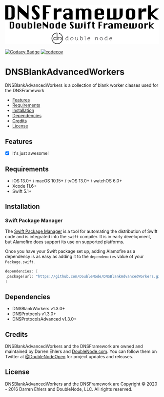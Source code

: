 ![DoubleNode Swift Framework](https://github.com/DoubleNode/DNSBlankAdvancedWorkers/raw/master/DNSFrameworkLogo.png)

[![Codacy Badge](https://api.codacy.com/project/badge/Grade/6f473642e4404426b55fda500602e662)](https://www.codacy.com?utm_source=github.com&amp;utm_medium=referral&amp;utm_content=DoubleNode/DNSBlankAdvancedWorkers&amp;utm_campaign=Badge_Grade)
[![codecov](https://codecov.io/gh/DoubleNode/DNSBlankAdvancedWorkers/branch/master/graph/badge.svg?token=NcFMBk0g9t)](https://codecov.io/gh/DoubleNode/DNSBlankAdvancedWorkers)

# DNSBlankAdvancedWorkers

DNSBlankAdvancedWorkers is a collection of blank worker classes used for the DNSFramework

-   [Features](#features)
-   [Requirements](#requirements)
-   [Installation](#installation)
-   [Dependencies](#dependencies)
-   [Credits](#credits)
-   [License](#license)

## Features

-   [x] It's just awesome!

## Requirements

-   iOS 13.0+ / macOS 10.15+ / tvOS 13.0+ / watchOS 6.0+
-   Xcode 11.6+
-   Swift 5.1+

## Installation

### Swift Package Manager

The [Swift Package Manager](https://swift.org/package-manager/) is a tool for automating the distribution of Swift code and is integrated into the `swift` compiler. It is in early development, but Alamofire does support its use on supported platforms.

Once you have your Swift package set up, adding Alamofire as a dependency is as easy as adding it to the `dependencies` value of your `Package.swift`.

```swift
dependencies: [
.package(url: "https://github.com/DoubleNode/DNSBlankAdvancedWorkers.git", from: "1.3.0")
]
```

## Dependencies

-   DNSBlankWorkers v1.3.0+
-   DNSProtocols v1.3.0+
-   DNSProtocolsAdvanced v1.3.0+

## Credits

DNSBlankAdvancedWorkers and the DNSFramework are owned and maintained by Darren Ehlers and [DoubleNode.com](http://doublenode.com). You can follow them on Twitter at [@DoubleNodeOpen](https://twitter.com/DoubleNodeOpen) for project updates and releases.

## License

DNSBlankAdvancedWorkers and the DNSFramework are Copyright © 2020 - 2016 Darren Ehlers and DoubleNode, LLC. All rights reserved.
